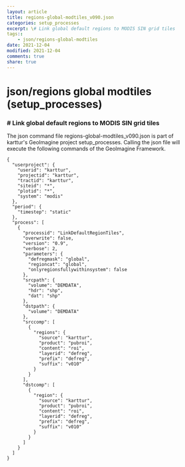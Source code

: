 ```yaml
---
layout: article
title: regions-global-modtiles_v090.json
categories: setup_processes
excerpt: \# Link global default regions to MODIS SIN grid tiles
tags:: 
    - json/regions-global-modtiles
date: 2021-12-04
modified: 2021-12-04
comments: true
share: true
---
```


# json/regions global modtiles (setup_processes)

### \# Link global default regions to MODIS SIN grid tiles

The json command file <span class='file'>regions-global-modtiles_v090.json</span> is part of karttur's GeoImagine project <span class='project'>setup_processes</span>. Calling the json file will execute the following commands of the GeoImagine Framework.

```
{
  "userproject": {
    "userid": "karttur",
    "projectid": "karttur",
    "tractid": "karttur",
    "siteid": "*",
    "plotid": "*",
    "system": "modis"
  },
  "period": {
    "timestep": "static"
  },
  "process": [
    {
      "processid": "LinkDefaultRegionTiles",
      "overwrite": false,
      "version": "0.9",
      "verbose": 2,
      "parameters": {
        "defregmask": "global",
        "regioncat": "global",
        "onlyregionsfullywithinsystem": false
      },
      "srcpath": {
        "volume": "DEMDATA",
        "hdr": "shp",
        "dat": "shp"
      },
      "dstpath": {
        "volume": "DEMDATA"
      },
      "srccomp": [
        {
          "regions": {
            "source": "karttur",
            "product": "pubroi",
            "content": "roi",
            "layerid": "defreg",
            "prefix": "defreg",
            "suffix": "v010"
          }
        }
      ],
      "dstcomp": [
        {
          "region": {
            "source": "karttur",
            "product": "pubroi",
            "content": "roi",
            "layerid": "defreg",
            "prefix": "defreg",
            "suffix": "v010"
          }
        }
      ]
    }
  ]
}
```
